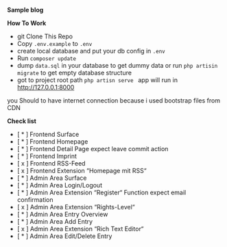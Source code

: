 **Sample blog** 

**How To Work** 
- git Clone This Repo 
- Copy `` .env.example `` to `` .env ``
- create local database and put your db config in `` .env ``
- Run ``composer update``
- dump `` data.sql `` in your database to get dummy data
or run `` php artisin migrate `` to get empty database structure
- got to project root path 
``
php artisn serve 
``
app will run in <http://127.0.0.1:8000>

you Should to have internet connection because i used bootstrap files from CDN  

**Check list** 
- [ * ] Frontend Surface
- [ * ] Frontend Homepage
- [ * ] Frontend Detail Page expect leave commit action 
- [ * ] Frontend Imprint
- [ x ] Frontend RSS-Feed
- [ x ] Frontend Extension “Homepage mit RSS“
- [ * ] Admin Area Surface
- [ * ] Admin Area Login/Logout
- [ * ] Admin Area Extension “Register“ Function expect email confirmation
- [ x ] Admin Area Extension “Rights-Level“
- [ * ] Admin Area Entry Overview
- [ * ] Admin Area Add Entry
- [ x ] Admin Area Extension “Rich Text Editor“
- [ * ] Admin Area Edit/Delete Entry


 

